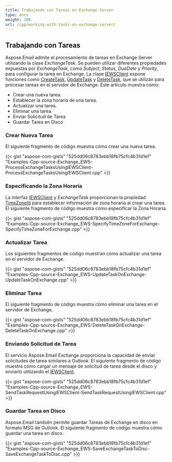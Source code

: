 ```yaml
---
title: Trabajando con Tareas en Exchange Server
type: docs
weight: 100
url: /cpp/working-with-tasks-on-exchange-server/
---
```


## **Trabajando con Tareas**

Aspose.Email admite el procesamiento de tareas en Exchange Server utilizando la clase _ExchangeTask_. Se pueden utilizar diferentes propiedades expuestas por _ExchangeTask_, como _Subject_, _Status_, _DueDate_ y _Priority_, para configurar la tarea en Exchange. La clase [IEWSClient](https://apireference.aspose.com/email/cpp/class/aspose.email.clients.exchange.web_service.i_e_w_s_client) expone funciones como [CreateTask](https://apireference.aspose.com/email/cpp/class/aspose.email.clients.exchange.web_service.i_e_w_s_client#a25420465dd38d784ce78428818ea2b78), [UpdateTask](https://apireference.aspose.com/email/cpp/class/aspose.email.clients.exchange.web_service.i_e_w_s_client#a4ed6fe13e1278778cc28b867c3ef9dea) y [DeleteTask](https://apireference.aspose.com/email/cpp/class/aspose.email.clients.exchange.web_service.i_e_w_s_client#a2bd114b07afa5e97649788a9a9dd9cda), que se utilizan para procesar tareas en el servidor de Exchange. Este artículo muestra cómo:

-   Crear una nueva tarea.
-   Establecer la zona horaria de una tarea.
-   Actualizar una tarea.
-   Eliminar una tarea.
-   Enviar Solicitud de Tarea
-   Guardar Tarea en Disco

### **Crear Nueva Tarea**

El siguiente fragmento de código muestra cómo crear una nueva tarea.

{{< gist "aspose-com-gists" "525dd06c8783ebb18fb75cfc4b31d1ef" "Examples-Cpp-source-Exchange_EWS-ProcessExchangeTasksUsingIEWSClient-ProcessExchangeTasksUsingIEWSClient.cpp" >}}

### **Especificando la Zona Horaria**

La interfaz [IEWSClient](https://apireference.aspose.com/email/cpp/class/aspose.email.clients.exchange.web_service.i_e_w_s_client) y _ExchangeTask_ proporcionan la propiedad [TimeZoneId](https://apireference.aspose.com/email/cpp/class/aspose.email.clients.exchange.web_service.i_e_w_s_client#a650927ee2f7ae45babc217f148640148) para establecer información de zona horaria al crear una tarea. El siguiente fragmento de código muestra cómo especificar la Zona Horaria.

{{< gist "aspose-com-gists" "525dd06c8783ebb18fb75cfc4b31d1ef" "Examples-Cpp-source-Exchange_EWS-SpecifyTimeZoneForExchange-SpecifyTimeZoneForExchange.cpp" >}}

### **Actualizar Tarea**

Los siguientes fragmentos de código muestran cómo actualizar una tarea en el servidor de Exchange.

{{< gist "aspose-com-gists" "525dd06c8783ebb18fb75cfc4b31d1ef" "Examples-Cpp-source-Exchange_EWS-UpdateTaskOnExchange-UpdateTaskOnExchange.cpp" >}}

### **Eliminar Tarea**

El siguiente fragmento de código muestra cómo eliminar una tarea en el servidor de Exchange.

{{< gist "aspose-com-gists" "525dd06c8783ebb18fb75cfc4b31d1ef" "Examples-Cpp-source-Exchange_EWS-DeleteTaskOnExchange-DeleteTaskOnExchange.cpp" >}}

### **Enviando Solicitud de Tarea**

El servicio Aspose.Email Exchange proporciona la capacidad de enviar solicitudes de tarea similares a Outlook. El siguiente fragmento de código muestra cómo cargar un mensaje de solicitud de tarea desde el disco y enviarlo utilizando el [IEWSClient](https://apireference.aspose.com/email/cpp/class/aspose.email.clients.exchange.web_service.i_e_w_s_client).

{{< gist "aspose-com-gists" "525dd06c8783ebb18fb75cfc4b31d1ef" "Examples-Cpp-source-Exchange_EWS-SendTaskRequestUsingIEWSClient-SendTaskRequestUsingIEWSClient.cpp" >}}

### **Guardar Tarea en Disco**

Aspose.Email también permite guardar Tareas de Exchange en disco en formato MSG de Outlook. El siguiente fragmento de código muestra cómo guardar una tarea en disco.

{{< gist "aspose-com-gists" "525dd06c8783ebb18fb75cfc4b31d1ef" "Examples-Cpp-source-Exchange_EWS-SaveExchangeTaskToDisc-SaveExchangeTaskToDisc.cpp" >}}

